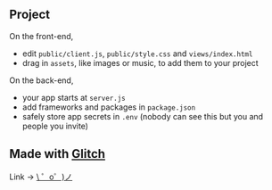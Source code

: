 Project
------------

On the front-end,
- edit `public/client.js`, `public/style.css` and `views/index.html`
- drag in `assets`, like images or music, to add them to your project

On the back-end,
- your app starts at `server.js`
- add frameworks and packages in `package.json`
- safely store app secrets in `.env` (nobody can see this but you and people you invite)


Made with [Glitch](https://glitch.com/)
-------------------

Link -> [\ ゜o゜)ノ](https://get-me-file-data.glitch.me)
